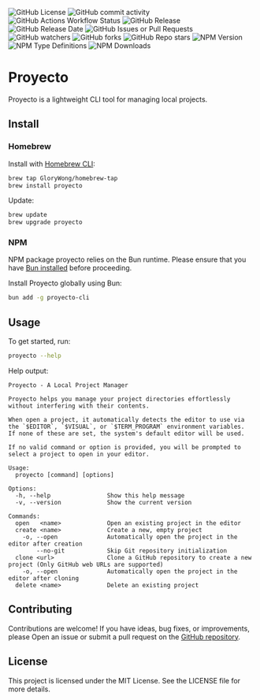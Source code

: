 ![GitHub License](https://img.shields.io/github/license/GloryWong/proyecto)
![GitHub commit activity](https://img.shields.io/github/commit-activity/w/GloryWong/proyecto)
![GitHub Actions Workflow Status](https://img.shields.io/github/actions/workflow/status/GloryWong/proyecto/release.yml)
![GitHub Release](https://img.shields.io/github/v/release/GloryWong/proyecto)
![GitHub Release Date](https://img.shields.io/github/release-date/GloryWong/proyecto)
![GitHub Issues or Pull Requests](https://img.shields.io/github/issues/GloryWong/proyecto)
![GitHub watchers](https://img.shields.io/github/watchers/GloryWong/proyecto)
![GitHub forks](https://img.shields.io/github/forks/GloryWong/proyecto)
![GitHub Repo stars](https://img.shields.io/github/stars/GloryWong/proyecto)
![NPM Version](https://img.shields.io/npm/v/proyecto)
![NPM Type Definitions](https://img.shields.io/npm/types/proyecto)
![NPM Downloads](https://img.shields.io/npm/dw/proyecto)

# Proyecto

Proyecto is a lightweight CLI tool for managing local projects.

## Install

### Homebrew

Install with [Homebrew CLI](https://brew.sh/):

```bash
brew tap GloryWong/homebrew-tap
brew install proyecto
```

Update:

```bash
brew update
brew upgrade proyecto
```

### NPM

NPM package proyecto relies on the Bun runtime. Please ensure that you have [Bun installed](https://bun.sh/docs/installation) before proceeding.

Install Proyecto globally using Bun:

```bash
bun add -g proyecto-cli
```

## Usage

To get started, run:

```bash
proyecto --help
```

Help output:

```
Proyecto - A Local Project Manager

Proyecto helps you manage your project directories effortlessly without interfering with their contents.

When open a project, it automatically detects the editor to use via the `$EDITOR`, `$VISUAL`, or `$TERM_PROGRAM` environment variables.  
If none of these are set, the system's default editor will be used.

If no valid command or option is provided, you will be prompted to select a project to open in your editor.

Usage:
  proyecto [command] [options]

Options:
  -h, --help                Show this help message
  -v, --version             Show the current version

Commands:
  open   <name>             Open an existing project in the editor
  create <name>             Create a new, empty project
    -o, --open              Automatically open the project in the editor after creation
        --no-git            Skip Git repository initialization
  clone <url>               Clone a GitHub repository to create a new project (Only GitHub web URLs are supported)
    -o, --open              Automatically open the project in the editor after cloning
  delete <name>             Delete an existing project
```

## Contributing

Contributions are welcome! If you have ideas, bug fixes, or improvements, please
Open an issue or submit a pull request on the
[GitHub repository](https://github.com/GloryWong/proyecto).

## License

This project is licensed under the MIT License. See the LICENSE file for more
details.
